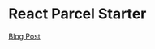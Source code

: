 # React Parcel Starter

[Blog Post](https://akhilaariyachandra.com/post/getting-started-in-react-with-parcel-js)
